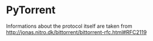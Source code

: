 # PyTorrent

Informations about the protocol itself are taken from http://jonas.nitro.dk/bittorrent/bittorrent-rfc.html#RFC2119